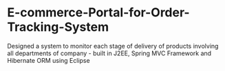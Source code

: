# E-commerce-Portal-for-Order-Tracking-System
Designed a system to monitor each stage of delivery of products involving all departments of company - built in J2EE, Spring MVC Framework and Hibernate ORM using Eclipse
